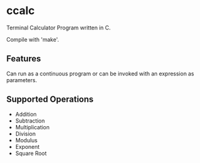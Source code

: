# ccalc
Terminal Calculator Program written in C.

Compile with 'make'.

## Features
Can run as a continuous program or can be invoked with an expression as parameters.

## Supported Operations
* Addition
* Subtraction
* Multiplication
* Division
* Modulus
* Exponent
* Square Root

